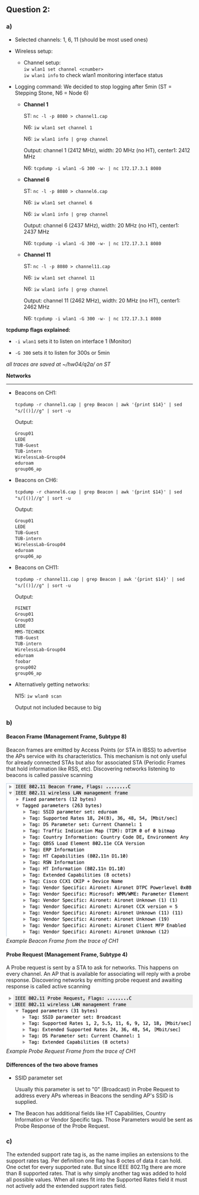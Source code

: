 ## Question 2:

### a)
* Selected channels: 1, 6, 11 (should be most used ones)
* Wireless setup:
  
  * Channel setup:  
    `iw wlan1 set channel <cnumber>`    
    `iw wlan1 info` to check wlan1 monitoring interface status

* Logging command: We decided to stop logging after 5min (ST = Stepping Stone, N6 = Node 6)
	* **Channel 1**
		
		ST: `nc -l -p 8080 > channel1.cap`
		
		N6: `iw wlan1 set channel 1`
		
		N6: `iw wlan1 info | grep channel`
		
		Output: channel 1 (2412 MHz), width: 20 MHz (no HT), center1: 2412 MHz
		
		N6: `tcpdump -i wlan1 -G 300 -w- | nc 172.17.3.1 8080`
		
		
	* **Channel 6**
		
		ST: `nc -l -p 8080 > channel6.cap`
		
		N6: `iw wlan1 set channel 6`
		
		N6: `iw wlan1 info | grep channel`
		
		Output: channel 6 (2437 MHz), width: 20 MHz (no HT), center1: 2437 MHz
		
		N6: `tcpdump -i wlan1 -G 300 -w- | nc 172.17.3.1 8080`
		

	* **Channel 11**
		
		ST: `nc -l -p 8080 > channel11.cap`
		
		N6: `iw wlan1 set channel 11`
		
		N6: `iw wlan1 info | grep channel`
		
		Output: channel 11 (2462 MHz), width: 20 MHz (no HT), center1: 2462 MHz
		
		N6: `tcpdump -i wlan1 -G 300 -w- | nc 172.17.3.1 8080`
		

**tcpdump flags explained:**
 
 * `-i wlan1` sets it to listen on interface 1 (Monitor)
      
 * `-G 300` sets it to listen for 300s or 5min
   
 *all traces are saved at ~/hw04/q2a/ on ST*
 

**Networks**

---

* Beacons on CH1:

	`tcpdump -r channel1.cap | grep Beacon | awk '{print $14}' | sed "s/[()]//g" | sort -u`
	
	Output: 
	
	```
	Group01
	LEDE
	TUB-Guest
	TUB-intern
	WirelessLab-Group04
	eduroam
	group06_ap
	```

* Beacons on CH6:

	`tcpdump -r channel6.cap | grep Beacon | awk '{print $14}' | sed "s/[()]//g" | sort -u`
	
	Output: 
	
	```
	Group01
	LEDE
	TUB-Guest
	TUB-intern
	WirelessLab-Group04
	eduroam
	group06_ap
	```

* Beacons on CH11:

	`tcpdump -r channel11.cap | grep Beacon | awk '{print $14}' | sed "s/[()]//g" | sort -u`
	
	Output: 
	
	```
	FGINET
	Group01
	Group03
	LEDE
	MMS-TECHNIK
	TUB-Guest
	TUB-intern
	WirelessLab-Group04
	eduroam
	foobar
	group002
	group06_ap
	```

* Alternatively getting networks:

	N15: `iw wlan0 scan` 
	
	Output not included because to big
 

### b)

#### Beacon Frame (Management Frame, Subtype 8)

Beacon frames are emitted by Access Points (or STA in IBSS) to advertise 
the APs service with its characteristics. This mechanism is not only
useful for already connected STAs but also for associated STA (Periodic
Frames that hold information like RSS, etc). Discovering networks listening
to beacons is called passive scanning


![](./q2/beacon.png)
*Example Beacon Frame from the trace of CH1*

#### Probe Request (Management Frame, Subtype 4)

A Probe request is sent by a STA to ask for networks. This happens on 
every channel. An AP that is available for associating will reply 
with a probe response.
Discovering networks by emitting probe request and awaiting response
is called active scanning


![](./q2/proberequest.png)
*Example Probe Request Frame from the trace of CH1*
	
#### Differences of the two above frames

* SSID parameter set

	Usually this parameter is set to "0" (Broadcast) in Probe Request to address
	every APs whereas in Beacons the sending AP's SSID is supplied.
	
* The Beacon has additional fields like HT Capabilities, Country Information or
Vendor Specific tags. Those Parameters would be sent as Probe Response of the Probe Request.

### c)

The extended support rate tag is, as the name implies an extensions to the support
rates tag. Per definition one flag has 8 octes of data it can hold. One octet for
every supported rate. But since IEEE 802.11g there are more than 8 supported rates.
That is why simply another tag was added to hold all possible values.
When all rates fit into the Supported Rates field it must not actively add
the extended support rates field.
